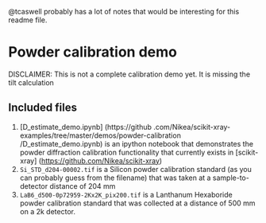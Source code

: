 @tcaswell probably has a lot of notes that would be interesting for this 
readme file.

Powder calibration demo
=======================
DISCLAIMER:  This is not a complete calibration demo yet. It is missing the 
tilt calculation

Included files
--------------
1. [D_estimate_demo.ipynb] (https://github
   .com/Nikea/scikit-xray-examples/tree/master/demos/powder-calibration 
   /D_estimate_demo.ipynb) is an ipython notebook that demonstrates the 
   powder diffraction calibration functionality that currently exists in 
   [scikit-xray] (https://github.com/Nikea/scikit-xray)
1. ``Si_STD_d204-00002.tif`` is a Silicon powder calibration standard (as you
   can probably guess from the filename) that was taken at a 
   sample-to-detector distance of 204 mm
1. ``LaB6_d500-0p72959-2Kx2K_pix200.tif`` is a Lanthanum Hexaboride powder
    calibration standard that was collected at a distance of 500 mm on a 2k 
    detector.
